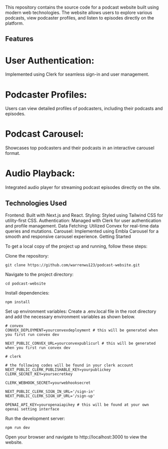 This repository contains the source code for a podcast website built using modern web technologies. The website allows users to explore various podcasts, view podcaster profiles, and listen to episodes directly on the platform.

## Features
# User Authentication: 
Implemented using Clerk for seamless sign-in and user management.
# Podcaster Profiles: 
Users can view detailed profiles of podcasters, including their podcasts and episodes.
# Podcast Carousel: 
Showcases top podcasters and their podcasts in an interactive carousel format.
# Audio Playback: 
Integrated audio player for streaming podcast episodes directly on the site.

## Technologies Used
Frontend: Built with Next.js and React.
Styling: Styled using Tailwind CSS for utility-first CSS.
Authentication: Managed with Clerk for user authentication and profile management.
Data Fetching: Utilized Convex for real-time data queries and mutations.
Carousel: Implemented using Embla Carousel for a smooth and responsive carousel experience.
Getting Started

To get a local copy of the project up and running, follow these steps:

Clone the repository:

```
git clone https://github.com/warrenwu123/podcast-website.git
```

Navigate to the project directory:
```
cd podcast-website
```
Install dependencies:
```
npm install
```

Set up environment variables:
Create a .env.local file in the root directory and add the necessary environment variables as shown below.

```
# convex
CONVEX_DEPLOYMENT=yourconvexdeployment # this will be generated when you first run convex dev

NEXT_PUBLIC_CONVEX_URL=yourconvexpublicurl # this will be generated when you first run convex dev

# clerk

# the following codes will be found in your clerk account
NEXT_PUBLIC_CLERK_PUBLISHABLE_KEY=yourpublickey
CLERK_SECRET_KEY=yoursecretkey

CLERK_WEBHOOK_SECRET=yourwebhooksecret

NEXT_PUBLIC_CLERK_SIGN_IN_URL='/sign-in'
NEXT_PUBLIC_CLERK_SIGN_UP_URL='/sign-up'

OPENAI_API_KEY=youropenaiapikey # this will be found at your own openai setting interface

```

Run the development server:
```
npm run dev
```
Open your browser and navigate to http://localhost:3000 to view the website.

